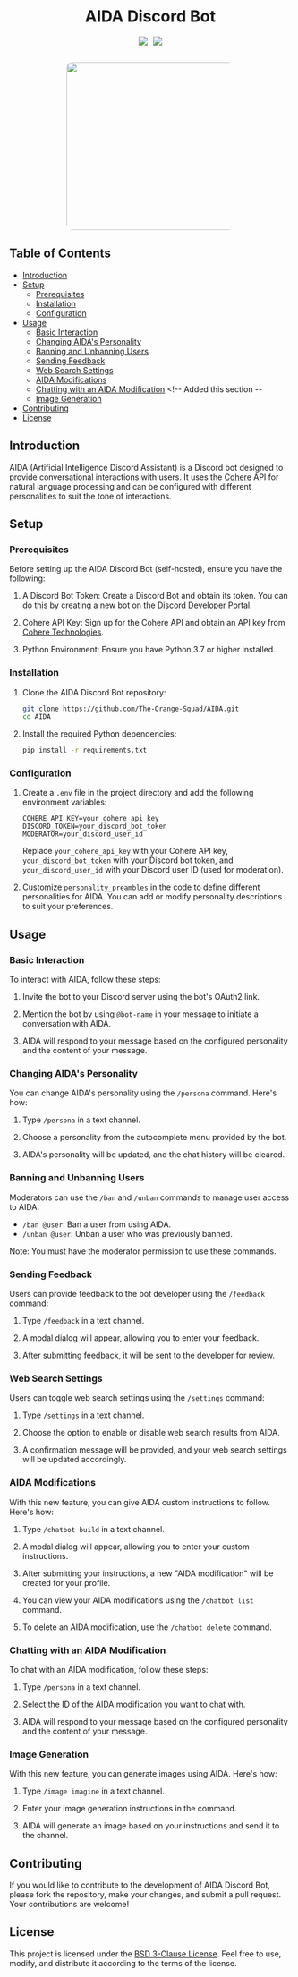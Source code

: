 <div align="center" style="text-align: center">
<h1>AIDA Discord Bot</h1>
</div>

<div align="center" style=" margin: 0 auto; align-items: center; justify-content: center;  display: flex; flex-direction: column;">
  <div style="display: flex; flex-direction: row; margin-bottom: 30px;">
    <img src="https://img.shields.io/github/license/The-Orange-Squad/AIDA?style=flat-square" style="margin-right: 10px;">
    <img src="https://img.shields.io/github/issues/The-Orange-Squad/AIDA?style=flat-square">
    
  </div>
    <img src="https://images-ext-2.discordapp.net/external/oslmTbRYhIJI_-aeit3iQ1jA22I8xeHrilEgjpYcVKA/%3Fsize%3D1024/https/cdn.discordapp.com/avatars/1155512630627270727/ca5fe805c44b823f1fe308fa6ed9dc97.png?width=658&height=658" style="width:300px; border-radius: 10px;">
</div>

## Table of Contents

- [Introduction](#introduction)
- [Setup](#setup)
  - [Prerequisites](#prerequisites)
  - [Installation](#installation)
  - [Configuration](#configuration)
- [Usage](#usage)
  - [Basic Interaction](#basic-interaction)
  - [Changing AIDA's Personality](#changing-aidas-personality)
  - [Banning and Unbanning Users](#banning-and-unbanning-users)
  - [Sending Feedback](#sending-feedback)
  - [Web Search Settings](#web-search-settings)  <!-- Added this section -->
  - [AIDA Modifications](#aida-modifications)  <!-- Added this section -->
  - [Chatting with an AIDA Modification](#chatting-with-an-aida-modification)  <!-- Added this section --
  - [Image Generation](#image-generation)  <!-- Added this section -->
- [Contributing](#contributing)
- [License](#license)

## Introduction

AIDA (Artificial Intelligence Discord Assistant) is a Discord bot designed to provide conversational interactions with users. It uses the <u>Cohere</u> API for natural language processing and can be configured with different personalities to suit the tone of interactions.

## Setup

### Prerequisites

Before setting up the AIDA Discord Bot (self-hosted), ensure you have the following:

1. A Discord Bot Token: Create a Discord Bot and obtain its token. You can do this by creating a new bot on the [Discord Developer Portal](https://discord.com/developers/applications).

2. Cohere API Key: Sign up for the Cohere API and obtain an API key from [Cohere Technologies](https://cohere.ai/).

3. Python Environment: Ensure you have Python 3.7 or higher installed.

### Installation

1. Clone the AIDA Discord Bot repository:

   ```bash
   git clone https://github.com/The-Orange-Squad/AIDA.git
   cd AIDA
   ```

2. Install the required Python dependencies:

   ```bash
   pip install -r requirements.txt
   ```

### Configuration

1. Create a `.env` file in the project directory and add the following environment variables:

   ```
   COHERE_API_KEY=your_cohere_api_key
   DISCORD_TOKEN=your_discord_bot_token
   MODERATOR=your_discord_user_id
   ```

   Replace `your_cohere_api_key` with your Cohere API key, `your_discord_bot_token` with your Discord bot token, and `your_discord_user_id` with your Discord user ID (used for moderation).

2. Customize `personality_preambles` in the code to define different personalities for AIDA. You can add or modify personality descriptions to suit your preferences.

## Usage

### Basic Interaction

To interact with AIDA, follow these steps:

1. Invite the bot to your Discord server using the bot's OAuth2 link.

2. Mention the bot by using `@bot-name` in your message to initiate a conversation with AIDA.

3. AIDA will respond to your message based on the configured personality and the content of your message.

### Changing AIDA's Personality

You can change AIDA's personality using the `/persona` command. Here's how:

1. Type `/persona` in a text channel.

2. Choose a personality from the autocomplete menu provided by the bot.

3. AIDA's personality will be updated, and the chat history will be cleared.

### Banning and Unbanning Users

Moderators can use the `/ban` and `/unban` commands to manage user access to AIDA:

- `/ban @user`: Ban a user from using AIDA.
- `/unban @user`: Unban a user who was previously banned.

Note: You must have the moderator permission to use these commands.

### Sending Feedback

Users can provide feedback to the bot developer using the `/feedback` command:

1. Type `/feedback` in a text channel.

2. A modal dialog will appear, allowing you to enter your feedback.

3. After submitting feedback, it will be sent to the developer for review.

### Web Search Settings

Users can toggle web search settings using the `/settings` command:

1. Type `/settings` in a text channel.

2. Choose the option to enable or disable web search results from AIDA.

3. A confirmation message will be provided, and your web search settings will be updated accordingly.

### AIDA Modifications

With this new feature, you can give AIDA custom instructions to follow. Here's how:

1. Type `/chatbot build` in a text channel.

2. A modal dialog will appear, allowing you to enter your custom instructions.

3. After submitting your instructions, a new "AIDA modification" will be created for your profile.

4. You can view your AIDA modifications using the `/chatbot list` command.

5. To delete an AIDA modification, use the `/chatbot delete` command.

### Chatting with an AIDA Modification

To chat with an AIDA modification, follow these steps:

1. Type `/persona` in a text channel.

2. Select the ID of the AIDA modification you want to chat with.

3. AIDA will respond to your message based on the configured personality and the content of your message.

### Image Generation

With this new feature, you can generate images using AIDA. Here's how:

1. Type `/image imagine` in a text channel.

2. Enter your image generation instructions in the command.

3. AIDA will generate an image based on your instructions and send it to the channel.



## Contributing

If you would like to contribute to the development of AIDA Discord Bot, please fork the repository, make your changes, and submit a pull request. Your contributions are welcome!

## License

This project is licensed under the [BSD 3-Clause License](LICENSE). Feel free to use, modify, and distribute it according to the terms of the license.